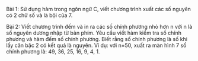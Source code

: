Bài 1: Sử dụng hàm trong ngôn ngữ C, viết chương trình xuất các số nguyên có 2 chữ số và là bội của 7.

Bài 2: Viết chương trình đếm và in ra các số chính phương nhỏ hơn n với n là số nguyên dương nhập từ bàn phím. Yêu cầu viết hàm kiểm tra số chính phương và hàm đếm số chính phương. Biết rằng số chính phương là số khi lấy căn bặc 2 có kết quả là nguyên.
Ví dụ: với n=50, xuất ra màn hình 7 số chính phương là: 49, 36, 25, 16, 9, 4, 1.
